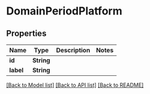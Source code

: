 # DomainPeriodPlatform

## Properties

Name | Type | Description | Notes
------------ | ------------- | ------------- | -------------
**id** | **String** |  | 
**label** | **String** |  | 

[[Back to Model list]](../README.md#documentation-for-models) [[Back to API list]](../README.md#documentation-for-api-endpoints) [[Back to README]](../README.md)


